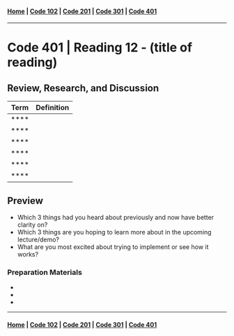 #### [Home](../README.md) | [Code 102](../102main.md) | [Code 201](../201main.md) | [Code 301](../301main.md) | [Code 401](../401main.md)

---

# Code 401 | Reading 12 - (title of reading)

## Review, Research, and Discussion

| Term     | Definition |
| -------- | ---------- |
| \*\*\*\* |            |
| \*\*\*\* |            |
| \*\*\*\* |            |
| \*\*\*\* |            |
| \*\*\*\* |            |
| \*\*\*\* |            |

## Preview

-   Which 3 things had you heard about previously and now have better clarity on?
-   Which 3 things are you hoping to learn more about in the upcoming lecture/demo?
-   What are you most excited about trying to implement or see how it works?

### Preparation Materials

-   []()
-   []()
-   []()

---

#### [Home](../README.md) | [Code 102](../102main.md) | [Code 201](../201main.md) | [Code 301](../301main.md) | [Code 401](../401main.md)
